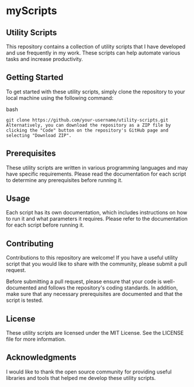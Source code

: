 # myScripts
## Utility Scripts
This repository contains a collection of utility scripts that I have developed and use frequently in my work. These scripts can help automate various tasks and increase productivity.

## Getting Started
To get started with these utility scripts, simply clone the repository to your local machine using the following command:

bash
```Copy code
git clone https://github.com/your-username/utility-scripts.git
Alternatively, you can download the repository as a ZIP file by clicking the "Code" button on the repository's GitHub page and selecting "Download ZIP".
```

## Prerequisites
These utility scripts are written in various programming languages and may have specific requirements. Please read the documentation for each script to determine any prerequisites before running it.

## Usage
Each script has its own documentation, which includes instructions on how to run it and what parameters it requires. Please refer to the documentation for each script before running it.

## Contributing
Contributions to this repository are welcome! If you have a useful utility script that you would like to share with the community, please submit a pull request.

Before submitting a pull request, please ensure that your code is well-documented and follows the repository's coding standards. In addition, make sure that any necessary prerequisites are documented and that the script is tested.

## License
These utility scripts are licensed under the MIT License. See the LICENSE file for more information.

## Acknowledgments
I would like to thank the open source community for providing useful libraries and tools that helped me develop these utility scripts.
